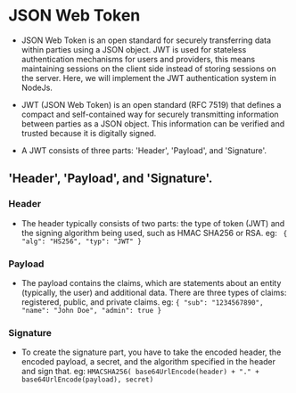 # JSON Web Token
- JSON Web Token is an open standard for securely transferring data within parties using a JSON object. JWT is used for stateless authentication mechanisms for users and providers, this means maintaining sessions on the client side instead of storing sessions on the server. Here, we will implement the JWT authentication system in NodeJs.

- JWT (JSON Web Token) is an open standard (RFC 7519) that defines a compact and self-contained way for securely transmitting information between parties as a JSON object. This information can be verified and trusted because it is digitally signed.

- A JWT consists of three parts: 'Header', 'Payload', and 'Signature'.

'Header', 'Payload', and 'Signature'.
- 
### Header
- The header typically consists of two parts: the type of token (JWT) and the signing algorithm being used, such as HMAC SHA256 or RSA.
eg: 
       `` {
        "alg": "HS256",
        "typ": "JWT"
        }``
### Payload
- The payload contains the claims, which are statements about an entity (typically, the user) and additional data. There are three types of claims: registered, public, and private claims.
eg: 
 ``{
        "sub": "1234567890",
        "name": "John Doe",
        "admin": true
        }``
### Signature
- To create the signature part, you have to take the encoded header, the encoded payload, a secret, and the algorithm specified in the header and sign that.
eg: 
``HMACSHA256(
  base64UrlEncode(header) + "." +
  base64UrlEncode(payload),
  secret)``



